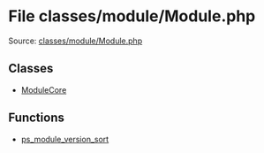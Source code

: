 File classes/module/Module.php
=========

Source: [classes/module/Module.php](https://github.com/PrestaShop/PrestaShop/blob/1.6.0.14/classes/module/Module.php)


Classes
-------

* [ModuleCore](class.ModuleCore.md)

Functions
---------

* [ps_module_version_sort](function.ps_module_version_sort.md)

